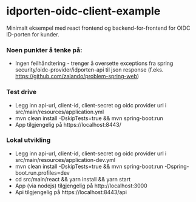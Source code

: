 # idporten-oidc-client-example
Minimalt eksempel med react frontend og backend-for-frontend for OIDC ID-porten for kunder.

### Noen punkter å tenke på:
  * Ingen feilhåndtering - trenger å oversette exceptions fra spring security/oidc-provider/idporten-api til json response (f.eks. https://github.com/zalando/problem-spring-web)

### Test drive
 * Legg inn api-url, client-id, client-secret og oidc provider url i src/main/resources/application.yml
 * mvn clean install -DskipTests=true && mvn spring-boot:run
 * App tilgjengelig på https://localhost:8443/
  
### Lokal utvikling
 * Legg inn api-url, client-id, client-secret og oidc provider url i src/main/resources/application-dev.yml
 * mvn clean install -DskipTests=true && mvn spring-boot:run -Dspring-boot.run.profiles=dev
 * cd src/main/react && yarn install && yarn start
 * App (via nodejs) tilgjengelig  på http://localhost:3000
 * Api tilgjengelig på https://localhost:8443/api
